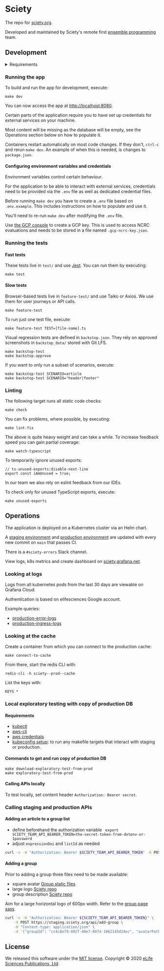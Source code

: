 Sciety
======

The repo for [sciety.org].

Developed and maintained by Sciety's remote first [ensemble programming] team.

Development
-----------

<details>

<summary>Requirements</summary>

- [Docker]
- [Docker Compose]
- [GNU Make]
- [Node.js]
- [Git LFS]
- [coreutils] (for the `timeout` command)
- Unix-like operating system

</details>

### Running the app

To build and run the app for development, execute:

```shell
make dev
```

You can now access the app at <http://localhost:8080>.

Certain parts of the application require you to have set up credentials for external services on your machine.

Most content will be missing as the database will be empty, see the Operations section below on how to populate it.

Containers restart automatically on most code changes. If they don't, `ctrl-c` and rerun `make dev`. An example of when this is needed, is changes to `package.json`.

#### Configuring environment variables and credentials

Environment variables control certain behaviour.

For the application to be able to interact with external services, credentials need to be provided via the `.env` file as well as dedicated credential files.

Before running `make dev` you have to create a `.env` file based on `.env.example`. This includes instructions on how to populate and use it.

You'll need to re-run `make dev` after modifying the `.env` file.

Use [the GCP console](https://console.cloud.google.com/iam-admin/serviceaccounts/details/104048143259449897526/keys?project=sciety) to create a GCP key. This is used to access NCRC evaluations and needs to be stored in a file named `.gcp-ncrc-key.json`.

### Running the tests

#### Fast tests

These tests live in `test/` and use [Jest]. You can run them by executing:

```shell
make test
```

#### Slow tests

Browser-based tests live in `feature-test/` and use Taiko or Axios. We use them for user journeys or API calls.

```shell
make feature-test
```

To run just one test file, execute:

```shell
make feature-test TEST=[file-name].ts
```

Visual regression tests are defined in `backstop.json`. They rely on approved screenshots in `backstop_data/` stored with Git LFS.

```shell
make backstop-test
make backstop-approve
```

If you want to only run a subset of scenarios, execute:

```shell
make backstop-test SCENARIO=article
make backstop-test SCENARIO="header|footer"
```

### Linting

The following target runs all static code checks:

```shell
make check
```

You can fix problems, where possible, by executing:

```shell
make lint-fix
```

The above is quite heavy weight and can take a while.
To increase feedback speed you can gain partial coverage:

```shell
make watch-typescript
```
To temporarily ignore unused exports:
```
// ts-unused-exports:disable-next-line
export const iAmUnused = true;
```

In our team we also rely on eslint feedback from our IDEs.

To check only for unused TypeScript exports, execute:
```shell
make unused-exports
```

## Operations

The application is deployed on a Kubernetes cluster via an Helm chart.

A [staging environment] and [production environment] are updated with every new commit on `main` that passes CI.

There is a `#sciety-errors` Slack channel.

View logs, k8s metrics and create dashboard on [sciety.grafana.net](https://sciety.grafana.net).

### Looking at logs

Logs from all kubernetes pods from the last 30 days are viewable on Grafana Cloud.

Authentication is based on elifesciences Google account.

Example queries:

- [production-error-logs]
- [production-ingress-logs]

### Looking at the cache

Create a container from which you can connect to the production cache:
```
make connect-to-cache
```

From there, start the redis CLI with:
```
redis-cli -h sciety--prod--cache
```

List the keys with:
```
KEYS *
```

### Local exploratory testing with copy of production DB

#### Requirements

- [kubectl]
- [aws-cli]
- [aws credentials]
- [kubeconfig setup]: to run any makefile targets that interact with staging or production.

#### Commands to get and run copy of production DB

```shell
make download-exploratory-test-from-prod
make exploratory-test-from-prod
```

#### Calling APIs locally

To test locally, set content header `Authorization: Bearer secret`.

### Calling staging and production APIs

#### Adding an article to a group list

- define beforehand the authorization variable
  ` export SCIETY_TEAM_API_BEARER_TOKEN=the-secret-token-from-dotenv-or-1password`
- adjust `expressionDoi` and `listId` as needed

```sh
curl -v -H "Authorization: Bearer $SCIETY_TEAM_API_BEARER_TOKEN" -X POST https://sciety.org/api/add-article-to-list -H "Content-type: application/json" -d '{"expressionDoi": "10.21203/rs.3.rs-955726/v1", "listId": "5ac3a439-e5c6-4b15-b109-92928a740812"}'
```

#### Adding a group

Prior to adding a group three files need to be made available:
- square avatar [Group static files](https://github.com/sciety/group-static-files)
- large logo [Sciety repo](/static/groups/large-logos/)
- group description [Sciety repo](/static/groups/)

Aim for a large horizontal logo of 600px width. Refer to the [group page sass](src/html-pages/group-page/common-components/_index.scss).

```sh
curl -v -H "Authorization: Bearer ${SCIETY_TEAM_API_BEARER_TOKEN}" \
	-X POST https://staging.sciety.org/api/add-group \
	-H "Content-type: application/json" \
	-d '{"groupId": "cc4c8e79-402f-40e7-80fd-1062145d24ec", "avatarPath": "https://raw.githubusercontent.com/sciety/group-static-files/main/metaror.png", "descriptionPath": "metaror.md", "homepage": "https://metaror.org/", "name": "MetaROR", "shortDescription": "MetaROR is a collaborative initiative led jointly by the Research on Research Institute (RoRI) and the Association for Interdisciplinary Meta-Research and Open Science (AIMOS), which are working together to build a platform to leverage the strengths of the Publish – Review – Curate approach for the various metaresearch disciplines.", "slug": "metaror", "largeLogoPath": "/static/groups/large-logos/metaror.png"}'
```

License
-------

We released this software under the [MIT license][License]. Copyright © 2020 [eLife Sciences Publications, Ltd][eLife].

[Architecture sketch]: https://miro.com/app/board/o9J_ksK0wlg=/
[aws-cli]: https://aws.amazon.com/cli/
[Docker]: https://www.docker.com/
[Docker Compose]: https://docs.docker.com/compose/
[eLife]: https://elifesciences.org/
[ensemble programming]: https://en.wikipedia.org/w/index.php?title=Ensemble_programming&redirect=no
[ESLint]: https://eslint.org/
[Git LFS]: https://git-lfs.github.com/
[GNU Make]: https://www.gnu.org/software/make/
[Jest]: https://jestjs.io/
[kubectl]: https://kubernetes.io/docs/tasks/tools/
[License]: LICENSE.md
[Makefile]: Makefile
[Monitoring SNS topic]: https://console.aws.amazon.com/sns/v3/home?region=us-east-1#/topic/arn:aws:sns:us-east-1:540790251273:prc-logging
[Monitoring lambda]: https://console.aws.amazon.com/lambda/home?region=us-east-1#/functions/notifySlackFromSnsTopicError
[Node.js]: https://nodejs.org/
[Production environment]: https://sciety.org
[production-error-logs]: https://sciety.grafana.net/explore?orgId=1&left=%7B%22datasource%22:%22grafanacloud-sciety-logs%22,%22queries%22:%5B%7B%22expr%22:%22%7Bapp_kubernetes_io_name%3D%5C%22sciety%5C%22,app_kubernetes_io_instance%3D%5C%22sciety--prod%5C%22%7D%5Cn%7C%20json%20%7C%20__error__%3D%5C%22%5C%22%5Cn%7C%20level%20%3D%20%5C%22error%5C%22%22,%22refId%22:%22A%22%7D%5D,%22range%22:%7B%22from%22:%22now-2d%22,%22to%22:%22now%22%7D%7D
[production-ingress-logs]: https://sciety.grafana.net/explore?orgId=1&left=%7B%22datasource%22:%22grafanacloud-sciety-logs%22,%22queries%22:%5B%7B%22refId%22:%22B%22,%22expr%22:%22%7Bapp_kubernetes_io_name%3D%5C%22ingress-nginx%5C%22%7D%5Cn%7C%20json%5Cn%7C%20__error__%3D%5C%22%5C%22%5Cn%7C%20ingress_name%3D%5C%22sciety--prod--frontend%5C%22%22%7D%5D,%22range%22:%7B%22from%22:%22now-2d%22,%22to%22:%22now%22%7D%7D
[Staging environment]: https://staging.sciety.org
[sciety.org]: https://sciety.org
[aws credentials]: https://github.com/sciety/infrastructure/blob/main/README.md#aws-access
[kubeconfig setup]: https://github.com/sciety/infrastructure/blob/main/README.md#kubectl-access
[coreutils]: https://www.gnu.org/software/coreutils/

